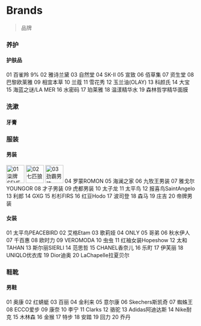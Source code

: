 # Brands

> 品牌

<style>
    img{
        height: 3rem;
    }
</style>

### 养护

#### 护肤品

01 百雀羚 9%
02 雅诗兰黛
03 自然堂
04 SK-II
05 宣致
06 佰草集
07 资生堂
08 巴黎欧莱雅
09 相宜本草
10 兰蔻
11 雪花秀
12 玉兰油(OLAY)
13 科颜氏
14 大宝
15 海蓝之谜/LA MER
16 水密码
17 珀莱雅
18 温漾精华水
19 森林哲学精华面膜

### 洗漱

#### 牙膏

### 服装

#### 男装

[![01 柒牌SEVEN](http://www.svnmdn.com/images/new_logo.png)](http://www.svnmdn.com/)
[![02 七匹狼](https://static.septwolves.com/web2024/upload/images/logoon.png)](http://www.septwolves.com/)
[![03 劲霸男装](http://image.k-boxing.com/upload/base_params/logo-200x200_edited_1528179167.jpg)](http://www.k-boxing.com/)
04 罗蒙ROMON
05 海澜之家
06 九牧王男装
07 雅戈尔YOUNGOR
08 才子男装
09 虎都男装
10 太子龙
11 太平鸟
12 报喜鸟SaintAngelo
13 利郎
14 GXG
15 杉杉FIRS
16 红豆Hodo
17 波司登
18 森马
19 庄吉
20 帝牌男装

#### 女装

01 太平鸟PEACEBIRD
02 艾格Etam
03 歌莉娅
04 ONLY
05 哥弟
06 秋水伊人
07 千百惠
08 欧时力
09 VEROMODA
10 虫虫
11 红袖女装Hopeshow
12 太和TAHAN
13 斯尔丽SIERLI
14 范思哲
15 CHANEL香奈儿
16 乐町
17 伊芙丽
18 UNIQLO优衣库
19 Dior迪奥
20 LaChapelle拉夏贝尔

### 鞋靴

#### 男鞋

01 奥康
02 红蜻蜓
03 百丽
04 金利来
05 意尔康
06 Skechers斯凯奇
07 蜘蛛王
08 ECCO爱步
09 康奈
10 李宁
11 Clarks
12 骆驼
13 Adidas阿迪达斯
14 Nike耐克
15 木林森
16 金猴
17 特步
18 安踏
19 回力
20 乔丹

